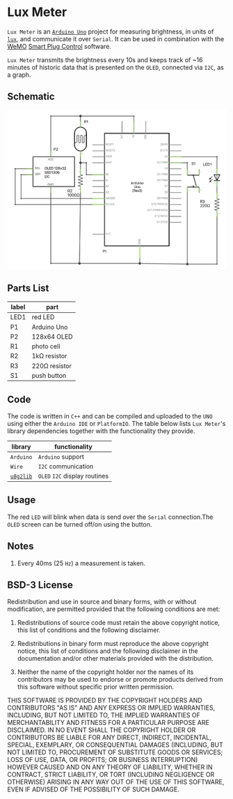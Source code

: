 # Lux Meter

`Lux Meter` is an [`Arduino Uno`](https://www.arduino.cc/en/Main/arduinoBoardUno&gt;) project for measuring brightness, in units of [`lux`](https://en.wikipedia.org/wiki/Lux), and communicate it over `Serial`. It can be used in combination with the [WeMO](https://www.wemo.com/products/) [Smart Plug Control](https://github.com/kriztioan/WeMo) software.

`Lux Meter` transmits the brightness every 10s and keeps track of ~16 minutes of historic data that is presented on the `OLED`, connected via `I2C`, as a graph.

## Schematic

![Lux Meter Wiring Schematics](LuxMeter.png "Lux Meter Wiring Schematic")

## Parts List

label|part
-----|----
|LED1|red LED|
|P1|Arduino Uno|
|P2|128x64 OLED|
|R1|photo cell|
|R2|1kΩ resistor|
|R3|220Ω resistor|
|S1|push button|

## Code

The code is written in `C++` and can be compiled and uploaded to the `UNO` using either the `Arduino IDE` or `PlatformIO`. The table below lists `Lux Meter`'s library dependencies together with the functionality they provide.

|library|functionality|
--------|--------------
|`Arduino`|`Arduino` support|
|`Wire`|`I2C` communication|
|[`u8g2lib`](https://github.com/olikraus/u8g2)|`OLED` `I2C` display routines|

## Usage

The red `LED` will blink when data is send over the `Serial` connection.The `OLED` screen can be turned off/on using the button.

## Notes

1. Every 40ms (25 `Hz`) a measurement is taken.

## BSD-3 License

Redistribution and use in source and binary forms, with or without modification, are permitted provided that the following conditions are met:

1. Redistributions of source code must retain the above copyright notice, this list of conditions and the following disclaimer.

2. Redistributions in binary form must reproduce the above copyright notice, this list of conditions and the following disclaimer in the documentation and/or other materials provided with the distribution.

3. Neither the name of the copyright holder nor the names of its contributors may be used to endorse or promote products derived from this software without specific prior written permission.

THIS SOFTWARE IS PROVIDED BY THE COPYRIGHT HOLDERS AND CONTRIBUTORS "AS IS" AND ANY EXPRESS OR IMPLIED WARRANTIES, INCLUDING, BUT NOT LIMITED TO, THE IMPLIED WARRANTIES OF MERCHANTABILITY AND FITNESS FOR A PARTICULAR PURPOSE ARE DISCLAIMED. IN NO EVENT SHALL THE COPYRIGHT HOLDER OR CONTRIBUTORS BE LIABLE FOR ANY DIRECT, INDIRECT, INCIDENTAL, SPECIAL, EXEMPLARY, OR CONSEQUENTIAL DAMAGES (INCLUDING, BUT NOT LIMITED TO, PROCUREMENT OF SUBSTITUTE GOODS OR SERVICES; LOSS OF USE, DATA, OR PROFITS; OR BUSINESS INTERRUPTION) HOWEVER CAUSED AND ON ANY THEORY OF LIABILITY, WHETHER IN CONTRACT, STRICT LIABILITY, OR TORT (INCLUDING NEGLIGENCE OR OTHERWISE) ARISING IN ANY WAY OUT OF THE USE OF THIS SOFTWARE, EVEN IF ADVISED OF THE POSSIBILITY OF SUCH DAMAGE.
